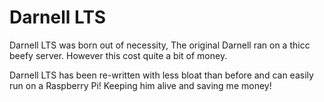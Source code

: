 # Darnell LTS
Darnell LTS was born out of necessity, The original Darnell ran on a thicc beefy server. 
However this cost quite a bit of money.

Darnell LTS has been re-written with less bloat than before and can easily run on a Raspberry Pi! Keeping him alive and saving me money!